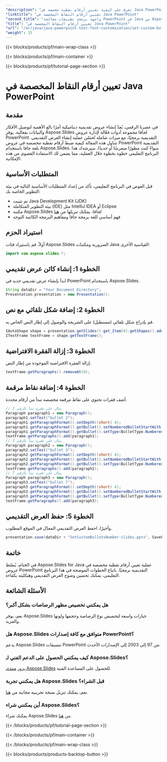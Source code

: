 ```yaml
---
"description": "تعرف على كيفية تعيين أرقام نقطية مخصصة في Java PowerPoint باستخدام Aspose.Slides، مما يعزز وضوح العرض التقديمي وبنيته برمجيًا."
"linktitle": "تعيين أرقام النقاط المخصصة في Java PowerPoint"
"second_title": "واجهة برمجة تطبيقات معالجة PowerPoint في Java من Aspose.Slides"
"title": "تعيين أرقام النقاط المخصصة في Java PowerPoint"
"url": "/ar/java/java-powerpoint-text-font-customization/set-custom-bullets-number-java-powerpoint/"
"weight": 15
---
```


{{< blocks/products/pf/main-wrap-class >}}

{{< blocks/products/pf/main-container >}}

{{< blocks/products/pf/tutorial-page-section >}}

# تعيين أرقام النقاط المخصصة في Java PowerPoint

## مقدمة
في عصرنا الرقمي، يُعدّ إنشاء عروض تقديمية ديناميكية أمرًا بالغ الأهمية لتوصيل الأفكار والبيانات بفعالية. يوفر Aspose.Slides لجافا مجموعة أدوات فعّالة لإدارة عروض PowerPoint التقديمية برمجيًا، مع ميزات شاملة تُحسّن عملية إنشاء العرض التقديمي. تتناول هذه المقالة كيفية ضبط أرقام نقطية مخصصة في عروض PowerPoint التقديمية بلغة جافا باستخدام Aspose.Slides. سواءً كنت مطورًا متمرسًا أو جديدًا، سيرشدك هذا البرنامج التعليمي خطوة بخطوة خلال العملية، مما يضمن لك الاستفادة القصوى من هذه الإمكانية.
## المتطلبات الأساسية
قبل الغوص في البرنامج التعليمي، تأكد من إعداد المتطلبات الأساسية التالية في بيئة التطوير الخاصة بك:
- تم تثبيت Java Development Kit (JDK)
- بيئة التطوير المتكاملة (IDE) مثل IntelliJ IDEA أو Eclipse
- مكتبة Aspose.Slides لجافا. يمكنك تنزيلها من [هنا](https://releases.aspose.com/slides/java/)
- فهم أساسي للغة برمجة جافا ومفاهيم البرمجة الكائنية التوجه

## استيراد الحزم
أولاً، قم باستيراد فئات Aspose.Slides الضرورية ومكتبات Java القياسية الأخرى:
```java
import com.aspose.slides.*;
```
## الخطوة 1: إنشاء كائن عرض تقديمي
ابدأ بإنشاء عرض تقديمي جديد في PowerPoint باستخدام Aspose.Slides.
```java
String dataDir = "Your Document Directory";
Presentation presentation = new Presentation();
```
## الخطوة 2: إضافة شكل تلقائي مع نص
قم بإدراج شكل تلقائي (مستطيل) على الشريحة والوصول إلى إطار النص الخاص به.
```java
IAutoShape shape = presentation.getSlides().get_Item(0).getShapes().addAutoShape(ShapeType.Rectangle, 200, 200, 400, 200);
ITextFrame textFrame = shape.getTextFrame();
```
## الخطوة 3: إزالة الفقرة الافتراضية
إزالة الفقرة الافتراضية الموجودة من إطار النص.
```java
textFrame.getParagraphs().removeAt(0);
```
## الخطوة 4: إضافة نقاط مرقمة
أضف فقرات تحتوي على نقاط مرقمة مخصصة تبدأ من أرقام محددة.
```java
// مثال على فقرة تبدأ بالرقم 2
Paragraph paragraph1 = new Paragraph();
paragraph1.setText("bullet 2");
paragraph1.getParagraphFormat().setDepth((short) 4);
paragraph1.getParagraphFormat().getBullet().setNumberedBulletStartWith((short) 2);
paragraph1.getParagraphFormat().getBullet().setType(BulletType.Numbered);
textFrame.getParagraphs().add(paragraph1);
// مثال على فقرة تبدأ بالرقم 3
Paragraph paragraph2 = new Paragraph();
paragraph2.setText("bullet 3");
paragraph2.getParagraphFormat().setDepth((short) 4);
paragraph2.getParagraphFormat().getBullet().setNumberedBulletStartWith((short) 3);
paragraph2.getParagraphFormat().getBullet().setType(BulletType.Numbered);
textFrame.getParagraphs().add(paragraph2);
// مثال على فقرة تبدأ بالرقم 7
Paragraph paragraph3 = new Paragraph();
paragraph3.setText("bullet 7");
paragraph3.getParagraphFormat().setDepth((short) 4);
paragraph3.getParagraphFormat().getBullet().setNumberedBulletStartWith((short) 7);
paragraph3.getParagraphFormat().getBullet().setType(BulletType.Numbered);
textFrame.getParagraphs().add(paragraph3);
```
## الخطوة 5: حفظ العرض التقديمي
وأخيرًا، احفظ العرض التقديمي المعدّل في الموقع المطلوب.
```java
presentation.save(dataDir + "SetCustomBulletsNumber-slides.pptx", SaveFormat.Pptx);
```

## خاتمة
في الختام، يُبسّط Aspose.Slides for Java عملية تعيين أرقام نقطية مخصصة في عروض PowerPoint التقديمية برمجيًا. باتباع الخطوات الموضحة في هذا البرنامج التعليمي، يمكنك تحسين وضوح العرض التقديمي وهيكليته بكفاءة.
## الأسئلة الشائعة
### هل يمكنني تخصيص مظهر الرصاصات بشكل أكبر؟
نعم، يوفر Aspose.Slides خيارات واسعة لتخصيص نوع الرصاصة وحجمها ولونها والمزيد.
### هل Aspose.Slides متوافق مع كافة إصدارات PowerPoint؟
يدعم Aspose.Slides تنسيقات PowerPoint من 97 إلى 2003 إلى الإصدارات الأحدث.
### كيف يمكنني الحصول على الدعم الفني لـ Aspose.Slides؟
يزور [منتدى Aspose.Slides](https://forum.aspose.com/c/slides/11) للحصول على المساعدة الفنية.
### هل يمكنني تجربة Aspose.Slides قبل الشراء؟
نعم، يمكنك تنزيل نسخة تجريبية مجانية من [هنا](https://releases.aspose.com/).
### أين يمكنني شراء Aspose.Slides؟
يمكنك شراء Aspose.Slides من [هنا](https://purchase.aspose.com/buy).

{{< /blocks/products/pf/tutorial-page-section >}}

{{< /blocks/products/pf/main-container >}}

{{< /blocks/products/pf/main-wrap-class >}}

{{< blocks/products/products-backtop-button >}}